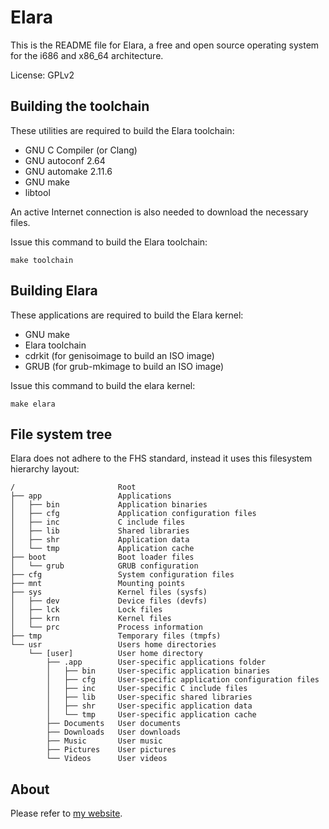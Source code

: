 # Elara

This is the README file for Elara, a free and open source operating system for
the i686 and x86\_64 architecture.

License: GPLv2


## Building the toolchain

These utilities are required to build the Elara toolchain:

* GNU C Compiler (or Clang)
* GNU autoconf 2.64
* GNU automake 2.11.6
* GNU make
* libtool

An active Internet connection is also needed to download the necessary files.

Issue this command to build the Elara toolchain:

	make toolchain


## Building Elara

These applications are required to build the Elara kernel:
* GNU make
* Elara toolchain
* cdrkit (for genisoimage to build an ISO image)
* GRUB (for grub-mkimage to build an ISO image)

Issue this command to build the elara kernel:

	make elara


## File system tree
Elara does not adhere to the FHS standard, instead it uses this
filesystem hierarchy layout:

	/                       Root
	├── app                 Applications
	│   ├── bin             Application binaries
	│   ├── cfg             Application configuration files
	│   ├── inc             C include files
	│   ├── lib             Shared libraries
	│   ├── shr             Application data
	│   └── tmp             Application cache
	├── boot                Boot loader files
	│   └── grub            GRUB configuration
	├── cfg                 System configuration files
	├── mnt                 Mounting points
	├── sys                 Kernel files (sysfs)
	│   ├── dev             Device files (devfs)
	│   ├── lck             Lock files
	│   ├── krn             Kernel files
	│   └── prc             Process information
	├── tmp                 Temporary files (tmpfs)
	└── usr                 Users home directories
	    └── [user]          User home directory
	        ├── .app        User-specific applications folder
	        │   ├── bin     User-specific application binaries
	        │   ├── cfg     User-specific application configuration files
	        │   ├── inc     User-specific C include files
	        │   ├── lib     User-specific shared libraries
	        │   ├── shr     User-specific application data
	        │   └── tmp     User-specific application cache
	        ├── Documents   User documents
	        ├── Downloads   User downloads
	        ├── Music       User music
	        ├── Pictures    User pictures
	        └── Videos      User videos


## About

Please refer to [my website](https://teeuwen.github.io/projects/elara).

